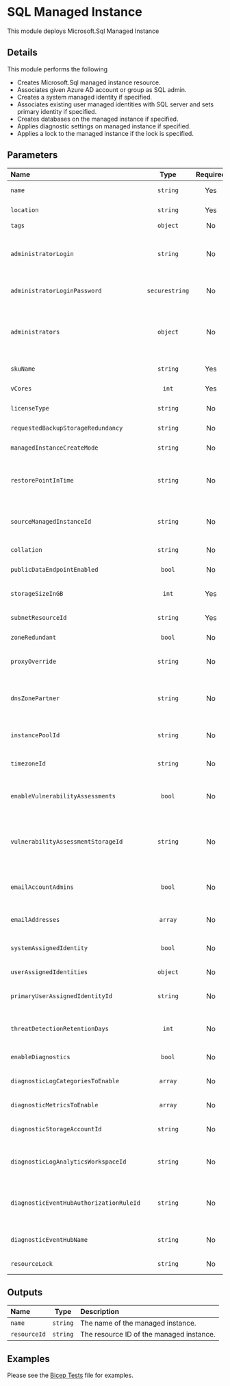 # SQL Managed Instance

This module deploys Microsoft.Sql Managed Instance

## Details

This module performs the following

- Creates Microsoft.Sql managed instance resource.
- Associates given Azure AD account or group as SQL admin.
- Creates a system managed identity if specified.
- Associates existing user managed identities with SQL server and sets primary identity if specified.
- Creates databases on the managed instance if specified.
- Applies diagnostic settings on managed instance if specified.
- Applies a lock to the managed instance if the lock is specified.

## Parameters

| Name                                    | Type           | Required | Description                                                                                                                                          |
| :-------------------------------------- | :------------: | :------: | :--------------------------------------------------------------------------------------------------------------------------------------------------- |
| `name`                                  | `string`       | Yes      | The name of the Managed Instance.                                                                                                                    |
| `location`                              | `string`       | Yes      | The geo-location where the resource lives.                                                                                                           |
| `tags`                                  | `object`       | No       | Optional. Resource tags.                                                                                                                             |
| `administratorLogin`                    | `string`       | No       | Optional. Administrator username for the server. Once created it cannot be changed. Required if "administrators" is not provided.                    |
| `administratorLoginPassword`            | `securestring` | No       | Optional. The administrator login password. Required if "administrators" is not provided.                                                            |
| `administrators`                        | `object`       | No       | Optional. The Azure Active Directory administrator of the server. Required if "administratorLogin" and "administratorLoginPassword" is not provided. |
| `skuName`                               | `string`       | Yes      | Specifies the sku of the managed instance.                                                                                                           |
| `vCores`                                | `int`          | Yes      | Specifies the number of vCores provisioned.                                                                                                          |
| `licenseType`                           | `string`       | No       | Optional. For Azure Hybrid Benefit, use BasePrice.                                                                                                   |
| `requestedBackupStorageRedundancy`      | `string`       | No       | Optional. Set location of backups, geo, local or zone.                                                                                               |
| `managedInstanceCreateMode`             | `string`       | No       | Optional. Specifies the mode of database creation.                                                                                                   |
| `restorePointInTime`                    | `string`       | No       | Optional. Specifies the point in time (ISO8601 format) of the source database that will be restored to create the new database.                      |
| `sourceManagedInstanceId`               | `string`       | No       | Optional. The resource identifier of the source managed instance associated with create operation of this instance.                                  |
| `collation`                             | `string`       | No       | Optional. The Managed Instance Collation.                                                                                                            |
| `publicDataEndpointEnabled`             | `bool`         | No       | Optional. Whether or not the public data endpoint is enabled.                                                                                        |
| `storageSizeInGB`                       | `int`          | Yes      | Optional. Storage size in GB. Minimum value: 32. Increments of 32 GB allowed only.                                                                   |
| `subnetResourceId`                      | `string`       | Yes      | Optional. Subnet resource ID for the managed instance.                                                                                               |
| `zoneRedundant`                         | `bool`         | No       | Optional. Whether or not the multi-az is enabled.                                                                                                    |
| `proxyOverride`                         | `string`       | No       | Optional. The server connection type. Note private link requires Proxy.                                                                              |
| `dnsZonePartner`                        | `string`       | No       | Optional. The resource id of another managed instance whose DNS zone this managed instance will share after creation.                                |
| `instancePoolId`                        | `string`       | No       | Optional. The Id of the instance pool this managed server belongs to.                                                                                |
| `timezoneId`                            | `string`       | No       | Optional. The Id of the TimeZone. (eg: "AUS Eastern Standard Time")                                                                                  |
| `enableVulnerabilityAssessments`        | `bool`         | No       | Optional. Enable Vulnerability Assessments. Not currently supported with user managed identities.                                                    |
| `vulnerabilityAssessmentStorageId`      | `string`       | No       | Optional. Resource ID of the Storage Account to store Vulnerability Assessments. Required when enableVulnerabilityAssessments set to "true".         |
| `emailAccountAdmins`                    | `bool`         | No       | Optional. Specifies that the schedule scan notification will be is sent to the subscription administrators.                                          |
| `emailAddresses`                        | `array`        | No       | Optional. Specifies an array of e-mail addresses to which the scan notification is sent.                                                             |
| `systemAssignedIdentity`                | `bool`         | No       | Optional. Enables system assigned managed identity on the resource.                                                                                  |
| `userAssignedIdentities`                | `object`       | No       | Optional. The ID(s) to assign to the resource.                                                                                                       |
| `primaryUserAssignedIdentityId`         | `string`       | No       | Optional. The resource ID of a user assigned identity to be used by default.                                                                         |
| `threatDetectionRetentionDays`          | `int`          | No       | Optional. Specifies the number of days to keep in the Threat Detection audit logs. Zero means keep forever.                                          |
| `enableDiagnostics`                     | `bool`         | No       | Optional. Enable diagnostic logging.                                                                                                                 |
| `diagnosticLogCategoriesToEnable`       | `array`        | No       | Optional. The name of log category groups that will be streamed.                                                                                     |
| `diagnosticMetricsToEnable`             | `array`        | No       | Optional. The name of metrics that will be streamed.                                                                                                 |
| `diagnosticStorageAccountId`            | `string`       | No       | Optional. Storage account resource id. Only required if enableDiagnostics is set to true.                                                            |
| `diagnosticLogAnalyticsWorkspaceId`     | `string`       | No       | Optional. Log analytics workspace resource id. Only required if enableDiagnostics is set to true.                                                    |
| `diagnosticEventHubAuthorizationRuleId` | `string`       | No       | Optional. Event hub authorization rule for the Event Hubs namespace. Only required if enableDiagnostics is set to true.                              |
| `diagnosticEventHubName`                | `string`       | No       | Optional. Event hub name. Only required if enableDiagnostics is set to true.                                                                         |
| `resourceLock`                          | `string`       | No       | Optional. Specify the type of resource lock.                                                                                                         |

## Outputs

| Name         | Type     | Description                              |
| :----------- | :------: | :--------------------------------------- |
| `name`       | `string` | The name of the managed instance.        |
| `resourceId` | `string` | The resource ID of the managed instance. |

## Examples

Please see the [Bicep Tests](test/main.test.bicep) file for examples.